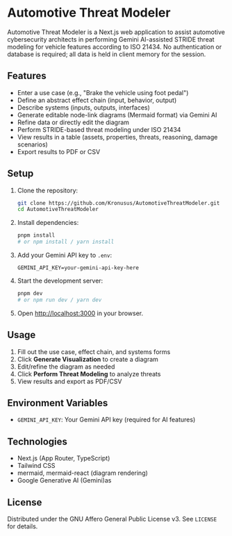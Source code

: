 
# Automotive Threat Modeler

Automotive Threat Modeler is a Next.js web application to assist automotive cybersecurity architects in performing Gemini AI-assisted STRIDE threat modeling for vehicle features according to ISO 21434. No authentication or database is required; all data is held in client memory for the session.

## Features

- Enter a use case (e.g., "Brake the vehicle using foot pedal")
- Define an abstract effect chain (input, behavior, output)
- Describe systems (inputs, outputs, interfaces)
- Generate editable node-link diagrams (Mermaid format) via Gemini AI
- Refine data or directly edit the diagram
- Perform STRIDE-based threat modeling under ISO 21434
- View results in a table (assets, properties, threats, reasoning, damage scenarios)
- Export results to PDF or CSV

## Setup

1. Clone the repository:
	```bash
	git clone https://github.com/Kronusus/AutomotiveThreatModeler.git
	cd AutomotiveThreatModeler
	```
2. Install dependencies:
	```bash
	pnpm install
	# or npm install / yarn install
	```
3. Add your Gemini API key to `.env`:
	```env
	GEMINI_API_KEY=your-gemini-api-key-here
	```
4. Start the development server:
	```bash
	pnpm dev
	# or npm run dev / yarn dev
	```
5. Open [http://localhost:3000](http://localhost:3000) in your browser.

## Usage

1. Fill out the use case, effect chain, and systems forms
2. Click **Generate Visualization** to create a diagram
3. Edit/refine the diagram as needed
4. Click **Perform Threat Modeling** to analyze threats
5. View results and export as PDF/CSV

## Environment Variables

- `GEMINI_API_KEY`: Your Gemini API key (required for AI features)

## Technologies

- Next.js (App Router, TypeScript)
- Tailwind CSS
- mermaid, mermaid-react (diagram rendering)
- Google Generative AI (Gemini)as

## License

Distributed under the GNU Affero General Public License v3. See `LICENSE` for details.
